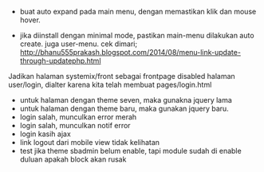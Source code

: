 - buat auto expand pada main menu, dengan memastikan klik dan mouse hover.


- jika diinstall dengan minimal mode,
  pastikan main-menu dilakukan auto create.
  juga user-menu.
  cek dimari;
  http://bhanu555prakash.blogspot.com/2014/08/menu-link-update-through-updatephp.html

Jadikan halaman systemix/front sebagai frontpage
disabled halaman user/login, dialter karena kita telah membuat pages/login.html
- untuk halaman dengan theme seven, maka gunakna jquery lama
- untuk halaman dengan theme baru, maka gunakan jquery baru.
- login salah, munculkan error merah
- login salah, munculkan notif error
- login kasih ajax
- link logout dari mobile view tidak kelihatan
- test jika theme sbadmin belum enable, tapi module sudah di enable duluan
  apakah block akan rusak

